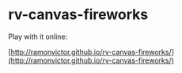 # rv-canvas-fireworks

Play with it online:

[http://ramonvictor.github.io/rv-canvas-fireworks/](http://ramonvictor.github.io/rv-canvas-fireworks/)
